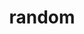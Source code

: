 ---
title: random
permalink: /docs/StandardLibrary#random
parent: Standard Library
has_children: false
nav_order: 28
---